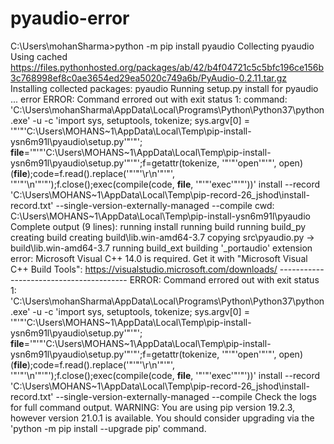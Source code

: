 # pyaudio-error



C:\Users\mohanSharma>python -m pip install pyaudio
Collecting pyaudio
  Using cached https://files.pythonhosted.org/packages/ab/42/b4f04721c5c5bfc196ce156b3c768998ef8c0ae3654ed29ea5020c749a6b/PyAudio-0.2.11.tar.gz
Installing collected packages: pyaudio
  Running setup.py install for pyaudio ... error
    ERROR: Command errored out with exit status 1:
     command: 'C:\Users\mohanSharma\AppData\Local\Programs\Python\Python37\python.exe' -u -c 'import sys, setuptools, tokenize; sys.argv[0] = '"'"'C:\\Users\\MOHANS~1\\AppData\\Local\\Temp\\pip-install-ysn6m91l\\pyaudio\\setup.py'"'"'; __file__='"'"'C:\\Users\\MOHANS~1\\AppData\\Local\\Temp\\pip-install-ysn6m91l\\pyaudio\\setup.py'"'"';f=getattr(tokenize, '"'"'open'"'"', open)(__file__);code=f.read().replace('"'"'\r\n'"'"', '"'"'\n'"'"');f.close();exec(compile(code, __file__, '"'"'exec'"'"'))' install --record 'C:\Users\MOHANS~1\AppData\Local\Temp\pip-record-26_jshod\install-record.txt' --single-version-externally-managed --compile
         cwd: C:\Users\MOHANS~1\AppData\Local\Temp\pip-install-ysn6m91l\pyaudio\
    Complete output (9 lines):
    running install
    running build
    running build_py
    creating build
    creating build\lib.win-amd64-3.7
    copying src\pyaudio.py -> build\lib.win-amd64-3.7
    running build_ext
    building '_portaudio' extension
    error: Microsoft Visual C++ 14.0 is required. Get it with "Microsoft Visual C++ Build Tools": https://visualstudio.microsoft.com/downloads/
    ----------------------------------------
ERROR: Command errored out with exit status 1: 'C:\Users\mohanSharma\AppData\Local\Programs\Python\Python37\python.exe' -u -c 'import sys, setuptools, tokenize; sys.argv[0] = '"'"'C:\\Users\\MOHANS~1\\AppData\\Local\\Temp\\pip-install-ysn6m91l\\pyaudio\\setup.py'"'"'; __file__='"'"'C:\\Users\\MOHANS~1\\AppData\\Local\\Temp\\pip-install-ysn6m91l\\pyaudio\\setup.py'"'"';f=getattr(tokenize, '"'"'open'"'"', open)(__file__);code=f.read().replace('"'"'\r\n'"'"', '"'"'\n'"'"');f.close();exec(compile(code, __file__, '"'"'exec'"'"'))' install --record 'C:\Users\MOHANS~1\AppData\Local\Temp\pip-record-26_jshod\install-record.txt' --single-version-externally-managed --compile Check the logs for full command output.
WARNING: You are using pip version 19.2.3, however version 21.0.1 is available.
You should consider upgrading via the 'python -m pip install --upgrade pip' command.
